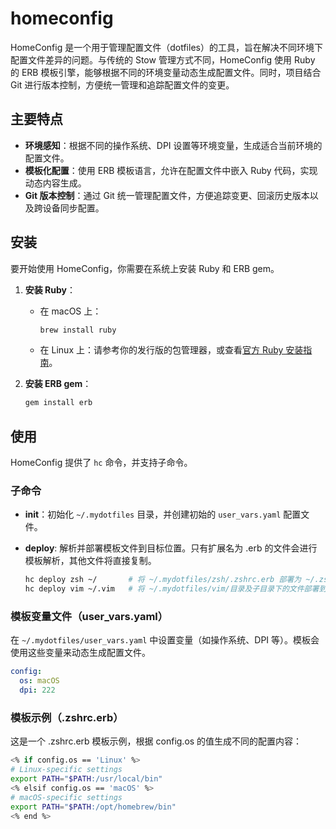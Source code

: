 # homeconfig

HomeConfig 是一个用于管理配置文件（dotfiles）的工具，旨在解决不同环境下配置文件差异的问题。与传统的 Stow 管理方式不同，HomeConfig 使用 Ruby 的 ERB 模板引擎，能够根据不同的环境变量动态生成配置文件。同时，项目结合 Git 进行版本控制，方便统一管理和追踪配置文件的变更。

## 主要特点

- **环境感知**：根据不同的操作系统、DPI 设置等环境变量，生成适合当前环境的配置文件。
- **模板化配置**：使用 ERB 模板语言，允许在配置文件中嵌入 Ruby 代码，实现动态内容生成。
- **Git 版本控制**：通过 Git 统一管理配置文件，方便追踪变更、回滚历史版本以及跨设备同步配置。

## 安装

要开始使用 HomeConfig，你需要在系统上安装 Ruby 和 ERB gem。

1. **安装 Ruby**：
   - 在 macOS 上：

        ```bash
        brew install ruby
        ```

   - 在 Linux 上：请参考你的发行版的包管理器，或查看[官方 Ruby 安装指南](https://www.ruby-lang.org/zh/documentation/installation/)。

2. **安装 ERB gem**：

    ```bash
    gem install erb
    ```

## 使用

HomeConfig 提供了 `hc` 命令，并支持子命令。

### 子命令

- **init**：初始化 `~/.mydotfiles` 目录，并创建初始的 `user_vars.yaml` 配置文件。
- **deploy**: 解析并部署模板文件到目标位置。只有扩展名为 .erb 的文件会进行模板解析，其他文件将直接复制。

    ```bash
    hc deploy zsh ~/       # 将 ~/.mydotfiles/zsh/.zshrc.erb 部署为 ~/.zshrc
    hc deploy vim ~/.vim   # 将 ~/.mydotfiles/vim/目录及子目录下的文件部署到 ~/.vim/
    ```

### 模板变量文件（user_vars.yaml）

在 `~/.mydotfiles/user_vars.yaml` 中设置变量（如操作系统、DPI 等）。模板会使用这些变量来动态生成配置文件。

```yaml
config:
  os: macOS
  dpi: 222
```

### 模板示例（.zshrc.erb）

这是一个 .zshrc.erb 模板示例，根据 config.os 的值生成不同的配置内容：

```bash
<% if config.os == 'Linux' %>
# Linux-specific settings
export PATH="$PATH:/usr/local/bin"
<% elsif config.os == 'macOS' %>
# macOS-specific settings
export PATH="$PATH:/opt/homebrew/bin"
<% end %>
```
